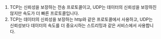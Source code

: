 1. TCP는 신뢰성을 보장하는 전송 프로토콜이고, UDP는 데이터의 신뢰성을 보장하진 않지만 속도가 더 빠른 프로토콜입니다.
2. TCP는 데이터의 신뢰성을 보장하는 http와 같은 프로토콜에서 사용하고, UDP는 신뢰성보다 데이터의 속도를 더 중요시하는 스트리밍과 같은 서비스에서 사용합니다.
